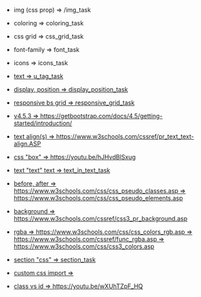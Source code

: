 - img (css prop) 
    => /img_task

- coloring 
    => coloring_task

- css grid 
    => css_grid_task

- font-family 
    => font_task 

- icons 
    => icons_task

- <u> text 
    => u_tag_task

- display, position 
    => display_position_task

- responsive bs grid 
    => responsive_grid_task 

- v4.5.3 
    => https://getbootstrap.com/docs/4.5/getting-started/introduction/

- text align(s) 
    => https://www.w3schools.com/cssref/pr_text_text-align.ASP

- css "box" 
    => https://youtu.be/hJHvdBlSxug

- text "text" text 
    => text_in_text_task

- before, after
    => https://www.w3schools.com/css/css_pseudo_classes.asp
    => https://www.w3schools.com/css/css_pseudo_elements.asp

- background 
    => https://www.w3schools.com/cssref/css3_pr_background.asp

- rgba 
    => https://www.w3schools.com/css/css_colors_rgb.asp
    => https://www.w3schools.com/cssref/func_rgba.asp
    => https://www.w3schools.com/css/css3_colors.asp

- section "css"
    => section_task 

- custom css import
    => 

- class vs id 
    => https://youtu.be/wXUhTZpF_HQ
